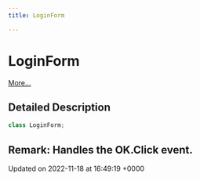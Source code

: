 ```yaml
---
title: LoginForm

---
```


# LoginForm



 [More...](#detailed-description)

## Detailed Description

```csharp
class LoginForm;
```


**Remark**: Handles the OK.Click event. 
-------------------------------

Updated on 2022-11-18 at 16:49:19 +0000